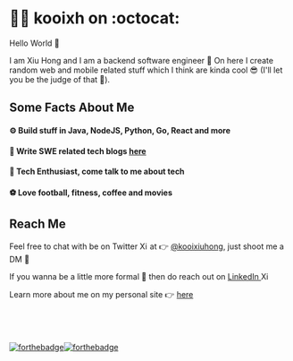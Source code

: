 # 👨‍💻 kooixh on :octocat:
Hello World 👋 

I am Xiu Hong and I am a backend software engineer 🚀 On here I create random web and mobile related stuff which I think are kinda cool 😎 (I'll let you be the judge of that 😬).

## Some Facts About Me
#### ⚙️ Build stuff in Java, NodeJS, Python, Go, React and more
#### 📝 Write SWE related tech blogs [here](https://blog.kooixiuhong.com/)
#### 📱 Tech Enthusiast, come talk to me about tech 
#### ⚽️ Love football, fitness, coffee and movies 


## Reach Me
Feel free to chat with be on Twitter <img alt="Xiu Hong | Twitter" width="14px" src="https://cdn.jsdelivr.net/npm/simple-icons@v3/icons/twitter.svg" /> at 👉 [@kooixiuhong](https://twitter.com/kooixiuhong), just shoot me a DM 📨

If you wanna be a little more formal 👔 then do reach out on [LinkedIn   <img alt="Xiu Hong's LinkedIn" width="14px" src="https://cdn.jsdelivr.net/npm/simple-icons@v3/icons/linkedin.svg" />](https://www.linkedin.com/in/kooixh/) 

Learn more about me on my personal site 👉 [here](https://kooixiuhong.com)

## <br> 

[![forthebadge](https://forthebadge.com/images/badges/built-with-love.svg)](https://forthebadge.com)[![forthebadge](https://forthebadge.com/images/badges/for-you.svg)](https://forthebadge.com)
